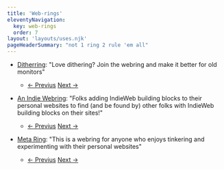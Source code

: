 ```yaml
---
title: 'Web-rings'
eleventyNavigation:
  key: web-rings
  order: 7
layout: 'layouts/uses.njk'
pageHeaderSummary: "not 1 ring 2 rule 'em all"
---
```


- [Ditherring](https://ditherring.site/): "Love dithering? Join the webring and make it better for old monitors"
  - [← Previus](https://ditherring.site/previous) [Next →](https://ditherring.site/next)

- [An Indie Webring](https://xn--sr8hvo.ws/): "Folks adding IndieWeb building blocks to their personal websites to find (and be found by) other folks with IndieWeb building blocks on their sites!"
  - [← Previus](https://xn--sr8hvo.ws/previous) [Next →](https://xn--sr8hvo.ws/next)

- [Meta Ring](https://meta-ring.hedy.dev/): "This is a webring for anyone who enjoys tinkering and experimenting with their personal websites"
  - [← Previus](https://meta-ring.hedy.dev/previous) [Next →](https://meta-ring.hedy.dev/next)




